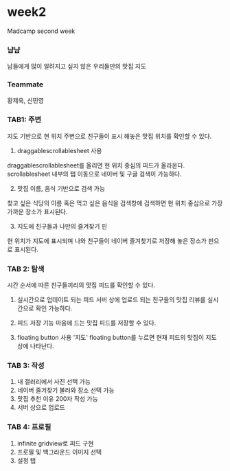 # week2

Madcamp second week

### 냠냠

남들에게 많이 알려지고 싶지 않은 우리들만의 맛집 지도

### Teammate

황제욱, 신민영

### TAB1: 주변

지도 기반으로 현 위치 주변으로 친구들이 표시 해놓은 맛집 위치를 확인할 수 있다. 


1. draggablescrollablesheet 사용

draggablescrollablesheet를 올리면 현 위치 중심의 피드가 올라온다. 
scrollablesheet 내부의 탭 이동으로 네이버 및 구글 검색이 가능하다. 

2.  맛집 이름, 음식 기반으로 검색 가능

찾고 싶은 식당의 이름 혹은 먹고 싶은 음식을 검색창에 검색하면 현 위치 중심으로 가장 가까운 장소가 표시된다. 
  
3.  지도에 친구들과 나만의 즐겨찾기 핀

현 위치가 지도에 표시되며 나와 친구들이 네이버 즐겨찾기로 저장해 놓은 장소가 핀으로 표시된다. 


### TAB 2: 탐색 

시간 순서에 따른 친구들끼리의 맛집 피드를 확인할 수 있다. 

1. 실시간으로 업데이트 되는 피드
서버 상에 업로드 되는 친구들의 맛집 리뷰를 실시간으로 확인 가능하다. 

2. 피드 저장 기능
마음에 드는 맛집 피드를 저장할 수 있다.

3.  floating button 사용
'지도' floating button를 누르면 현재 피드의 맛집이 지도 상에 나타난다.  

### TAB 3: 작성

1. 내 갤러리에서 사진 선택 가능
2. 네이버 즐겨찾기 불러와 장소 선택 가능
3. 맛집 추천 이유 200자 작성 가능
4. 서버 상으로 업로드

### TAB 4: 프로필 

1. infinite gridview로 피드 구현
2. 프로필 및 백그라운드 이미지 선택
3. 설정 탭 
